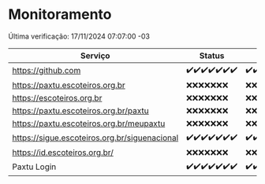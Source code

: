 # Monitoramento

Última verificação: 17/11/2024 07:07:00 -03

|Serviço|Status|Últimas 24h|
|---|---|---|
|https://github.com|<span title="2024-11-10: OK=23">✔️</span><span title="2024-11-11: OK=23">✔️</span><span title="2024-11-12: OK=23">✔️</span><span title="2024-11-13: OK=23">✔️</span><span title="2024-11-14: OK=23">✔️</span><span title="2024-11-15: OK=23">✔️</span><span title="2024-11-16: OK=9">✔️</span>|<span title="16/11/2024 07:07:00 -03 : 200">✔️</span><span title="16/11/2024 08:06:00 -03 : 200">✔️</span><span title="16/11/2024 09:14:00 -03 : 200">✔️</span><span title="16/11/2024 10:15:00 -03 : 200">✔️</span><span title="16/11/2024 11:07:00 -03 : 200">✔️</span><span title="16/11/2024 12:07:00 -03 : 200">✔️</span><span title="16/11/2024 13:08:00 -03 : 200">✔️</span><span title="16/11/2024 14:06:00 -03 : 200">✔️</span><span title="16/11/2024 15:09:00 -03 : 200">✔️</span><span title="16/11/2024 16:05:00 -03 : 200">✔️</span><span title="16/11/2024 17:08:00 -03 : 200">✔️</span><span title="16/11/2024 18:07:00 -03 : 200">✔️</span><span title="16/11/2024 19:07:00 -03 : 200">✔️</span><span title="16/11/2024 20:09:00 -03 : 200">✔️</span><span title="16/11/2024 21:45:00 -03 : 200">✔️</span><span title="16/11/2024 23:20:00 -03 : 200">✔️</span><span title="17/11/2024 00:24:00 -03 : 200">✔️</span><span title="17/11/2024 01:10:00 -03 : 200">✔️</span><span title="17/11/2024 02:08:00 -03 : 200">✔️</span><span title="17/11/2024 03:11:00 -03 : 200">✔️</span><span title="17/11/2024 04:07:00 -03 : 200">✔️</span><span title="17/11/2024 05:10:00 -03 : 200">✔️</span><span title="17/11/2024 06:08:00 -03 : 200">✔️</span><span title="17/11/2024 07:07:00 -03 : 200">✔️</span>|
|https://paxtu.escoteiros.org.br|<span title="2024-11-10: Falhas=23">❌</span><span title="2024-11-11: Falhas=23">❌</span><span title="2024-11-12: Falhas=23">❌</span><span title="2024-11-13: Falhas=23">❌</span><span title="2024-11-14: Falhas=23">❌</span><span title="2024-11-15: Falhas=23">❌</span><span title="2024-11-16: Falhas=9">❌</span>|<span title="16/11/2024 07:07:00 -03 : 403">❌</span><span title="16/11/2024 08:06:00 -03 : 403">❌</span><span title="16/11/2024 09:14:00 -03 : 403">❌</span><span title="16/11/2024 10:15:00 -03 : 403">❌</span><span title="16/11/2024 11:07:00 -03 : 403">❌</span><span title="16/11/2024 12:07:00 -03 : 403">❌</span><span title="16/11/2024 13:08:00 -03 : 403">❌</span><span title="16/11/2024 14:06:00 -03 : 403">❌</span><span title="16/11/2024 15:09:00 -03 : 403">❌</span><span title="16/11/2024 16:05:00 -03 : 403">❌</span><span title="16/11/2024 17:08:00 -03 : 403">❌</span><span title="16/11/2024 18:07:00 -03 : 403">❌</span><span title="16/11/2024 19:07:00 -03 : 403">❌</span><span title="16/11/2024 20:09:00 -03 : 403">❌</span><span title="16/11/2024 21:45:00 -03 : 403">❌</span><span title="16/11/2024 23:20:00 -03 : 403">❌</span><span title="17/11/2024 00:24:00 -03 : 403">❌</span><span title="17/11/2024 01:10:00 -03 : 403">❌</span><span title="17/11/2024 02:08:00 -03 : 403">❌</span><span title="17/11/2024 03:11:00 -03 : 403">❌</span><span title="17/11/2024 04:07:00 -03 : 403">❌</span><span title="17/11/2024 05:10:00 -03 : 403">❌</span><span title="17/11/2024 06:08:00 -03 : 403">❌</span><span title="17/11/2024 07:07:00 -03 : 403">❌</span>|
|https://escoteiros.org.br|<span title="2024-11-10: Falhas=23">❌</span><span title="2024-11-11: Falhas=23">❌</span><span title="2024-11-12: Falhas=23">❌</span><span title="2024-11-13: Falhas=23">❌</span><span title="2024-11-14: Falhas=23">❌</span><span title="2024-11-15: Falhas=23">❌</span><span title="2024-11-16: Falhas=9">❌</span>|<span title="16/11/2024 07:07:00 -03 : 403">❌</span><span title="16/11/2024 08:06:00 -03 : 403">❌</span><span title="16/11/2024 09:14:00 -03 : 403">❌</span><span title="16/11/2024 10:15:00 -03 : 403">❌</span><span title="16/11/2024 11:07:00 -03 : 403">❌</span><span title="16/11/2024 12:07:00 -03 : 403">❌</span><span title="16/11/2024 13:08:00 -03 : 403">❌</span><span title="16/11/2024 14:06:00 -03 : 403">❌</span><span title="16/11/2024 15:09:00 -03 : 403">❌</span><span title="16/11/2024 16:05:00 -03 : 403">❌</span><span title="16/11/2024 17:08:00 -03 : 403">❌</span><span title="16/11/2024 18:07:00 -03 : 403">❌</span><span title="16/11/2024 19:07:00 -03 : 403">❌</span><span title="16/11/2024 20:09:00 -03 : 403">❌</span><span title="16/11/2024 21:45:00 -03 : 403">❌</span><span title="16/11/2024 23:20:00 -03 : 403">❌</span><span title="17/11/2024 00:24:00 -03 : 403">❌</span><span title="17/11/2024 01:10:00 -03 : 403">❌</span><span title="17/11/2024 02:08:00 -03 : 403">❌</span><span title="17/11/2024 03:11:00 -03 : 403">❌</span><span title="17/11/2024 04:07:00 -03 : 403">❌</span><span title="17/11/2024 05:10:00 -03 : 403">❌</span><span title="17/11/2024 06:08:00 -03 : 403">❌</span><span title="17/11/2024 07:07:00 -03 : 403">❌</span>|
|https://paxtu.escoteiros.org.br/paxtu|<span title="2024-11-10: Falhas=23">❌</span><span title="2024-11-11: Falhas=23">❌</span><span title="2024-11-12: Falhas=23">❌</span><span title="2024-11-13: Falhas=23">❌</span><span title="2024-11-14: Falhas=23">❌</span><span title="2024-11-15: Falhas=23">❌</span><span title="2024-11-16: Falhas=9">❌</span>|<span title="16/11/2024 07:07:00 -03 : 403">❌</span><span title="16/11/2024 08:06:00 -03 : 403">❌</span><span title="16/11/2024 09:14:00 -03 : 403">❌</span><span title="16/11/2024 10:15:00 -03 : 403">❌</span><span title="16/11/2024 11:07:00 -03 : 403">❌</span><span title="16/11/2024 12:07:00 -03 : 403">❌</span><span title="16/11/2024 13:08:00 -03 : 403">❌</span><span title="16/11/2024 14:06:00 -03 : 403">❌</span><span title="16/11/2024 15:09:00 -03 : 403">❌</span><span title="16/11/2024 16:05:00 -03 : 403">❌</span><span title="16/11/2024 17:08:00 -03 : 403">❌</span><span title="16/11/2024 18:07:00 -03 : 403">❌</span><span title="16/11/2024 19:07:00 -03 : 403">❌</span><span title="16/11/2024 20:09:00 -03 : 403">❌</span><span title="16/11/2024 21:45:00 -03 : 403">❌</span><span title="16/11/2024 23:20:00 -03 : 403">❌</span><span title="17/11/2024 00:24:00 -03 : 403">❌</span><span title="17/11/2024 01:10:00 -03 : 403">❌</span><span title="17/11/2024 02:08:00 -03 : 403">❌</span><span title="17/11/2024 03:11:00 -03 : 403">❌</span><span title="17/11/2024 04:07:00 -03 : 403">❌</span><span title="17/11/2024 05:10:00 -03 : 403">❌</span><span title="17/11/2024 06:08:00 -03 : 403">❌</span><span title="17/11/2024 07:07:00 -03 : 403">❌</span>|
|https://paxtu.escoteiros.org.br/meupaxtu|<span title="2024-11-10: Falhas=23">❌</span><span title="2024-11-11: Falhas=23">❌</span><span title="2024-11-12: Falhas=23">❌</span><span title="2024-11-13: Falhas=23">❌</span><span title="2024-11-14: Falhas=23">❌</span><span title="2024-11-15: Falhas=23">❌</span><span title="2024-11-16: Falhas=9">❌</span>|<span title="16/11/2024 07:07:00 -03 : 403">❌</span><span title="16/11/2024 08:06:00 -03 : 403">❌</span><span title="16/11/2024 09:14:00 -03 : 403">❌</span><span title="16/11/2024 10:15:00 -03 : 403">❌</span><span title="16/11/2024 11:07:00 -03 : 403">❌</span><span title="16/11/2024 12:07:00 -03 : 403">❌</span><span title="16/11/2024 13:08:00 -03 : 403">❌</span><span title="16/11/2024 14:06:00 -03 : 403">❌</span><span title="16/11/2024 15:09:00 -03 : 403">❌</span><span title="16/11/2024 16:05:00 -03 : 403">❌</span><span title="16/11/2024 17:08:00 -03 : 403">❌</span><span title="16/11/2024 18:07:00 -03 : 403">❌</span><span title="16/11/2024 19:07:00 -03 : 403">❌</span><span title="16/11/2024 20:09:00 -03 : 403">❌</span><span title="16/11/2024 21:45:00 -03 : 403">❌</span><span title="16/11/2024 23:20:00 -03 : 403">❌</span><span title="17/11/2024 00:24:00 -03 : 403">❌</span><span title="17/11/2024 01:10:00 -03 : 403">❌</span><span title="17/11/2024 02:08:00 -03 : 403">❌</span><span title="17/11/2024 03:11:00 -03 : 403">❌</span><span title="17/11/2024 04:07:00 -03 : 403">❌</span><span title="17/11/2024 05:10:00 -03 : 403">❌</span><span title="17/11/2024 06:08:00 -03 : 403">❌</span><span title="17/11/2024 07:07:00 -03 : 403">❌</span>|
|https://sigue.escoteiros.org.br/siguenacional|<span title="2024-11-10: OK=23">✔️</span><span title="2024-11-11: OK=23">✔️</span><span title="2024-11-12: OK=23">✔️</span><span title="2024-11-13: OK=23">✔️</span><span title="2024-11-14: OK=23">✔️</span><span title="2024-11-15: OK=23">✔️</span><span title="2024-11-16: OK=9">✔️</span>|<span title="16/11/2024 07:07:00 -03 : 200">✔️</span><span title="16/11/2024 08:06:00 -03 : 200">✔️</span><span title="16/11/2024 09:14:00 -03 : 200">✔️</span><span title="16/11/2024 10:15:00 -03 : 200">✔️</span><span title="16/11/2024 11:07:00 -03 : 200">✔️</span><span title="16/11/2024 12:07:00 -03 : 200">✔️</span><span title="16/11/2024 13:08:00 -03 : 200">✔️</span><span title="16/11/2024 14:06:00 -03 : 200">✔️</span><span title="16/11/2024 15:09:00 -03 : 200">✔️</span><span title="16/11/2024 16:05:00 -03 : 200">✔️</span><span title="16/11/2024 17:08:00 -03 : 200">✔️</span><span title="16/11/2024 18:07:00 -03 : 200">✔️</span><span title="16/11/2024 19:07:00 -03 : 200">✔️</span><span title="16/11/2024 20:09:00 -03 : 200">✔️</span><span title="16/11/2024 21:45:00 -03 : 200">✔️</span><span title="16/11/2024 23:20:00 -03 : 200">✔️</span><span title="17/11/2024 00:24:00 -03 : 200">✔️</span><span title="17/11/2024 01:10:00 -03 : 200">✔️</span><span title="17/11/2024 02:08:00 -03 : 200">✔️</span><span title="17/11/2024 03:11:00 -03 : 200">✔️</span><span title="17/11/2024 04:07:00 -03 : 200">✔️</span><span title="17/11/2024 05:10:00 -03 : 200">✔️</span><span title="17/11/2024 06:08:00 -03 : 200">✔️</span><span title="17/11/2024 07:07:00 -03 : 200">✔️</span>|
|https://id.escoteiros.org.br/|<span title="2024-11-10: Falhas=23">❌</span><span title="2024-11-11: Falhas=23">❌</span><span title="2024-11-12: Falhas=23">❌</span><span title="2024-11-13: Falhas=23">❌</span><span title="2024-11-14: Falhas=23">❌</span><span title="2024-11-15: Falhas=23">❌</span><span title="2024-11-16: Falhas=9">❌</span>|<span title="16/11/2024 07:07:00 -03 : 403">❌</span><span title="16/11/2024 08:06:00 -03 : 403">❌</span><span title="16/11/2024 09:14:00 -03 : 403">❌</span><span title="16/11/2024 10:15:00 -03 : 403">❌</span><span title="16/11/2024 11:07:00 -03 : 403">❌</span><span title="16/11/2024 12:07:00 -03 : 403">❌</span><span title="16/11/2024 13:08:00 -03 : 403">❌</span><span title="16/11/2024 14:06:00 -03 : 403">❌</span><span title="16/11/2024 15:09:00 -03 : 403">❌</span><span title="16/11/2024 16:05:00 -03 : 403">❌</span><span title="16/11/2024 17:08:00 -03 : 403">❌</span><span title="16/11/2024 18:07:00 -03 : 403">❌</span><span title="16/11/2024 19:07:00 -03 : 403">❌</span><span title="16/11/2024 20:09:00 -03 : 403">❌</span><span title="16/11/2024 21:45:00 -03 : 403">❌</span><span title="16/11/2024 23:20:00 -03 : 403">❌</span><span title="17/11/2024 00:24:00 -03 : 403">❌</span><span title="17/11/2024 01:10:00 -03 : 403">❌</span><span title="17/11/2024 02:08:00 -03 : 403">❌</span><span title="17/11/2024 03:11:00 -03 : 403">❌</span><span title="17/11/2024 04:07:00 -03 : 403">❌</span><span title="17/11/2024 05:10:00 -03 : 403">❌</span><span title="17/11/2024 06:08:00 -03 : 403">❌</span><span title="17/11/2024 07:07:00 -03 : 403">❌</span>|
|Paxtu Login|<span title="2024-11-10: OK=23">✔️</span><span title="2024-11-11: OK=23">✔️</span><span title="2024-11-12: OK=23">✔️</span><span title="2024-11-13: OK=23">✔️</span><span title="2024-11-14: OK=23">✔️</span><span title="2024-11-15: OK=23">✔️</span><span title="2024-11-16: OK=9">✔️</span>|<span title="16/11/2024 07:07:00 -03 : 200">✔️</span><span title="16/11/2024 08:06:00 -03 : 200">✔️</span><span title="16/11/2024 09:14:00 -03 : 200">✔️</span><span title="16/11/2024 10:15:00 -03 : 200">✔️</span><span title="16/11/2024 11:07:00 -03 : 200">✔️</span><span title="16/11/2024 12:07:00 -03 : 200">✔️</span><span title="16/11/2024 13:08:00 -03 : 200">✔️</span><span title="16/11/2024 14:06:00 -03 : 200">✔️</span><span title="16/11/2024 15:09:00 -03 : 200">✔️</span><span title="16/11/2024 16:05:00 -03 : 200">✔️</span><span title="16/11/2024 17:08:00 -03 : 200">✔️</span><span title="16/11/2024 18:07:00 -03 : 200">✔️</span><span title="16/11/2024 19:07:00 -03 : 200">✔️</span><span title="16/11/2024 20:09:00 -03 : 200">✔️</span><span title="16/11/2024 21:45:00 -03 : 200">✔️</span><span title="16/11/2024 23:20:00 -03 : 200">✔️</span><span title="17/11/2024 00:24:00 -03 : 200">✔️</span><span title="17/11/2024 01:10:00 -03 : 200">✔️</span><span title="17/11/2024 02:08:00 -03 : 200">✔️</span><span title="17/11/2024 03:11:00 -03 : 200">✔️</span><span title="17/11/2024 04:07:00 -03 : 200">✔️</span><span title="17/11/2024 05:10:00 -03 : 200">✔️</span><span title="17/11/2024 06:08:00 -03 : 200">✔️</span><span title="17/11/2024 07:07:00 -03 : 200">✔️</span>|
